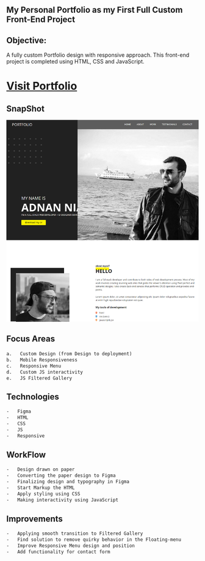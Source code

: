 ## My Personal Portfolio as my First Full Custom Front-End Project
## Objective:
A fully custom Portfolio design with responsive approach. This front-end project is completed using HTML, CSS and JavaScript.

# [Visit Portfolio](https://adnanniaz77.github.io/new_portfolio/)

## SnapShot

![sd](./assets/images/projectImg.png)

## Focus Areas
    a.   Custom Design (from Design to deployment)
    b.   Mobile Responsiveness
    c.   Responsive Menu
    d.   Custom JS interactivity
    e.   JS Filtered Gallery

## Technologies
    -   Figma
    -   HTML
    -   CSS
    -   JS
    -   Responsive

## WorkFlow
    -   Design drawn on paper
    -   Converting the paper design to Figma
    -   Finalizing design and typography in Figma
    -   Start Markup the HTML
    -   Apply styling using CSS
    -   Making interactivity using JavaScript

## Improvements
    -   Applying smooth transition to Filtered Gallery
    -   Find solution to remove quirky behavior in the Floating-menu
    -   Improve Responsive Menu design and position
    -   Add functionality for contact form
